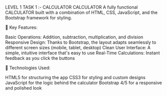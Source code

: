 LEVEL 1 TASK 1 :- CALCULATOR
CALCULATOR A fully functional CALCULATOR built with a combination of HTML, CSS, JavaScript, and the Bootstrap framework for styling.

🔹 Key Features:

Basic Operations: Addition, subtraction, multiplication, and division Responsive Design: Thanks to Bootstrap, the layout adapts seamlessly to different screen sizes (mobile, tablet, desktop) Clean User Interface: A simple, intuitive interface that's easy to use Real-Time Calculations: Instant feedback as you click the buttons

🔹 Technologies Used:

HTML5 for structuring the app CSS3 for styling and custom designs JavaScript for the logic behind the calculator Bootstrap 4/5 for a responsive and polished look

